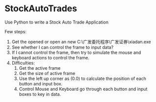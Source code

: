 # StockAutoTrades
Use Python to write a Stock Auto Trade Application

Few steps:
1. Get the opened or open an new C:\广发委托程序\广发证券\xiadan.exe
2. See whether I can control the frame to input data?
3. If I cannot control the frame, then try to simulate the mouse and keyboard actions to control the frame.
4. Difficulties:
	1. Get the active frame
	2. Get the size of active frame
	3. Use the left up corner as (0.0) to calculate the position of each button and input box.
	4. Control Mouse and Keyboard go through each button and input boxes to key in data. 

